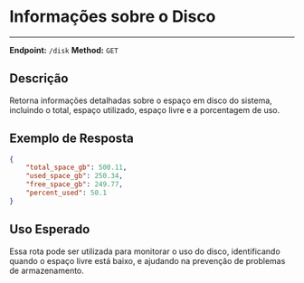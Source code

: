 # Informações sobre o Disco
-------------------------

**Endpoint:** `/disk`
**Method:** `GET`

## Descrição 

Retorna informações detalhadas sobre o espaço em disco do sistema, incluindo o total, espaço utilizado, espaço livre e a porcentagem de uso.

## Exemplo de Resposta

```json
{
    "total_space_gb": 500.11,
    "used_space_gb": 250.34,
    "free_space_gb": 249.77,
    "percent_used": 50.1
}
```

## Uso Esperado

Essa rota pode ser utilizada para monitorar o uso do disco, identificando quando o espaço livre está baixo, e ajudando na prevenção de problemas de armazenamento.